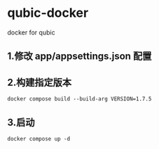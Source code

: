 # qubic-docker
docker for qubic


## 1.修改 app/appsettings.json 配置

## 2.构建指定版本

`docker compose build --build-arg VERSION=1.7.5`

## 3.启动

`docker compose up -d`

